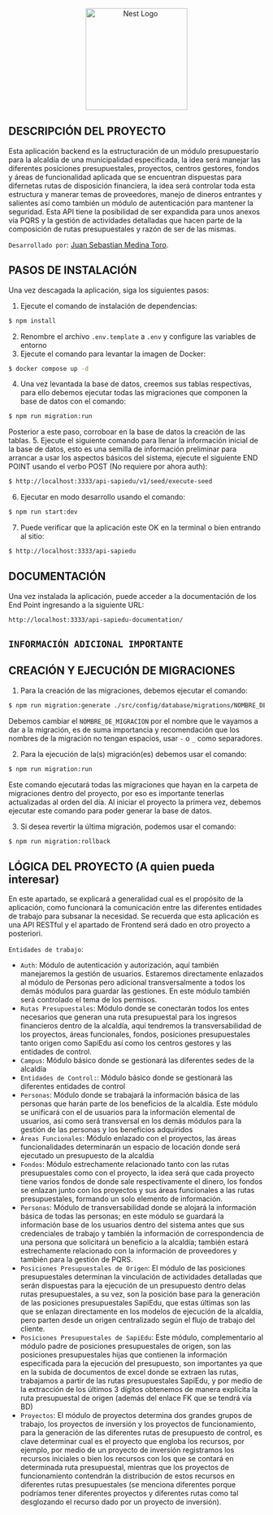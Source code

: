 <p align="center">
  <a href="http://nestjs.com/" target="blank"><img src="https://nestjs.com/img/logo-small.svg" width="200" alt="Nest Logo" /></a>
</p>

## DESCRIPCIÓN DEL PROYECTO ##
Esta aplicación backend es la estructuración de un módulo presupuestario para la alcaldía de una municipalidad especificada, la idea será manejar las diferentes posiciones presupuestales, proyectos, centros gestores, fondos y áreas de funcionalidad aplicada que se encuentran dispuestas para difernetas rutas de disposición financiera, la idea será controlar toda esta estructura y manerar temas de proveedores, manejo de dineros entrantes y salientes así como también un módulo de autenticación para mantener la seguridad. Esta API tiene la posibilidad de ser expandida para unos anexos vía PQRS y la gestión de actividades detalladas que hacen parte de la composición de rutas presupuestales y razón de ser de las mismas.

``Desarrollado por``: [Juan Sebastian Medina Toro](https://www.linkedin.com/in/juan-sebastian-medina-toro-887491249/).

## PASOS DE INSTALACIÓN ##
Una vez descagada la aplicación, siga los siguientes pasos:
1. Ejecute el comando de instalación de dependencias:
```bash
$ npm install
```
2. Renombre el archivo ``.env.template`` a ``.env`` y configure las variables de entorno
3. Ejecute el comando para levantar la imagen de Docker:
```bash
$ docker compose up -d
```
4. Una vez levantada la base de datos, creemos sus tablas respectivas, para ello debemos ejecutar todas las migraciones que componen la base de datos con el comando:
```bash
$ npm run migration:run
```
Posterior a este paso, corroboar en la base de datos la creación de las tablas.
5. Ejecute el siguiente comando para llenar la información inicial de la base de datos, esto es una semilla de información preliminar para arrancar a usar los aspectos básicos del sistema, ejecute el siguiente END POINT usando el verbo POST (No requiere por ahora auth):
```bash
$ http://localhost:3333/api-sapiedu/v1/seed/execute-seed
```
6. Ejecutar en modo desarrollo usando el comando:
```bash
$ npm run start:dev
```
7. Puede verificar que la aplicación este OK en la terminal o bien entrando al sitio:
```bash
$ http://localhost:3333/api-sapiedu
```

## DOCUMENTACIÓN ##
Una vez instalada la aplicación, puede acceder a la documentación de los End Point ingresando a la siguiente URL:
```bash
http://localhost:3333/api-sapiedu-documentation/
```


## ``INFORMACIÓN ADICIONAL IMPORTANTE`` ##
## CREACIÓN Y EJECUCIÓN DE MIGRACIONES ##
1. Para la creación de las migraciones, debemos ejecutar el comando:
```bash
$ npm run migration:generate ./src/config/database/migrations/NOMBRE_DE_MIGRACION
```
Debemos cambiar el ``NOMBRE_DE_MIGRACION`` por el nombre que le vayamos a dar a la migración, es de suma importancia y recomendación que los nombres de la migración no tengan espacios, usar ``-`` o ``_`` como separadores.

2. Para la ejecución de la(s) migración(es) debemos usar el comando:
```bash
$ npm run migration:run
```
Este comando ejecutará todas las migraciones que hayan en la carpeta de migraciones dentro del proyecto, por eso es importante tenerlas actualizadas al orden del día. Al iniciar el proyecto la primera vez, debemos ejecutar este comando para poder generar la base de datos.

3. Si desea revertir la última migración, podemos usar el comando:
```bash
$ npm run migration:rollback
```

## LÓGICA DEL PROYECTO (A quien pueda interesar) ##
En este apartado, se explicará a generalidad cual es el propósito de la aplicación, como funcionará la comunicación entre las diferentes entidades de trabajo para subsanar la necesidad. Se recuerda que esta aplicación es una API RESTful y el apartado de Frontend será dado en otro proyecto a posteriori.

``Entidades de trabajo``:
* ``Auth``:
  Módulo de autenticación y autorización, aquí también manejaremos la gestión de usuarios. Estaremos directamente enlazados al módulo de Personas pero adicional transversalmente a todos los demás módulos para guardar las gestiones. En este módulo también será controlado el tema de los permisos.
* ``Rutas Presupuestales``:
  Módulo donde se conectarán todos los entes necesarios que generan una ruta presupuestal para los ingresos financieros dentro de la alcaldía, aquí tendremos la transversabilidad de los proyectos, áreas funcionales, fondos, posiciones presupuestales tanto origen como SapiEdu así como los centros gestores y las entidades de control.
* ``Campus``:
  Módulo básico donde se gestionará las diferentes sedes de la alcaldía
* ``Entidades de Control:``:
  Módulo básico donde se gestionará las diferentes entidades de control
* ``Personas``:
  Módulo donde se trabajará la información básica de las personas que harán parte de los beneficios de la alcaldía. Este módulo se unificará con el de usuarios para la información elemental de usuarios, así como será transversal en los demás módulos para la gestión de las personas y los beneficios adquiridos
* ``Áreas Funcionales``:
  Módulo enlazado con el proyectos, las áreas funcionalidades determinarán un espacio de locación donde será ejecutado un presupuesto de la alcaldía
* ``Fondos``:
  Módulo estrechamente relacionado tanto con las rutas presupuestales como con el proyecto, la idea será que cada proyecto tiene varios fondos de donde sale respectivamente el dinero, los fondos se enlazan junto con los proyectos y sus áreas funcionales a las rutas presupuestales, formando un solo elemento de información.
* ``Personas``:
  Módulo de transversabilidad donde se alojará la información básica de todas las personas; en este módulo se guardará la información base de los usuarios dentro del sistema antes que sus credenciales de trabajo y también la información de correspondencia de una persona que solicitará un beneficio a la alcaldía; también estará estrechamente relacionado con la información de proveedores y también para la gestión de PQRS.
* ``Posiciones Presupuestales de Origen``:
  El módulo de las posiciones presupuestales determinan la vinculación de actividades detalladas que serán dispuestas para la ejecución de un presupuesto dentro delas rutas presupuestales, a su vez, son la posición base para la generación de las posiciones presupuestales SapiEdu, que estas últimas son las que se enlazan directamente en los modelos de ejecución de la alcaldía, pero parten desde un origen centralizado según el flujo de trabajo del cliente.
* ``Posiciones Presupuestales de SapiEdu``:
  Este módulo, complementario al módulo padre de posiciones presupuestales de origen, son las posiciones presupuestales hijas que contienen la información especificada para la ejecución del presupuesto, son importantes ya que en la subida de documentos de excel donde se extraen las rutas, trabajamos a partir de las rutas presupuestales SapiEdu, y por medio de la extracción de los últimos 3 dígitos obtenemos de manera explícita la ruta presupuestal de origen (además del enlace FK que se tendrá vía BD)
* ``Proyectos``:
  El módulo de proyectos determina dos grandes grupos de trabajo, los proyectos de inversión y los proyectos de funcionamiento, para la generación de las diferentes rutas de presupuesto de control, es clave determinar cual es el proyecto que engloba los recursos, por ejemplo, por medio de un proyecto de inversión registramos los recursos iniciales o bien los recursos con los que se contará en determinada ruta presupuestal, mientras que los proyectos de funcionamiento contendrán la distribución de estos recursos en diferentes rutas presupuestales (se menciona diferentes porque podríamos tener diferentes proyectos y diferentes rutas como tal desglozando el recurso dado por un proyecto de inversión).


